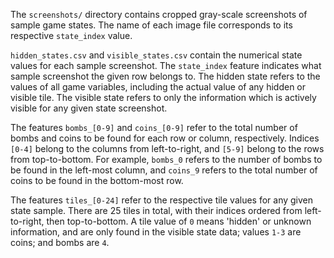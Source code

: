 The `screenshots/` directory contains cropped gray-scale screenshots of sample game states. The name of each image file corresponds to its respective `state_index` value.

`hidden_states.csv` and `visible_states.csv` contain the numerical state values for each sample screenshot. The `state_index` feature indicates what sample screenshot the given row belongs to. The hidden state refers to the values of all game variables, including the actual value of any hidden or visible tile. The visible state refers to only the information which is actively visible for any given state screenshot.

The features `bombs_[0-9]` and  `coins_[0-9]` refer to the total number of bombs and coins to be found for each row or column, respectively. Indices `[0-4]` belong to the columns from left-to-right, and `[5-9]` belong to the rows from top-to-bottom. For example, `bombs_0` refers to the number of bombs to be found in the left-most column, and `coins_9` refers to the total number of coins to be found in the bottom-most row.

The features `tiles_[0-24]` refer to the respective tile values for any given state sample. There are 25 tiles in total, with their indices ordered from left-to-right, then top-to-bottom. A tile value of `0` means 'hidden' or unknown information, and are only found in the visible state data; values `1-3` are coins; and bombs are `4`.